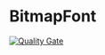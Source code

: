 # BitmapFont

[![Quality Gate](https://sonarqube.com/api/badges/gate?key=test:bitmap_font)](https://sonarqube.com/dashboard/index/test:bitmap_font)
